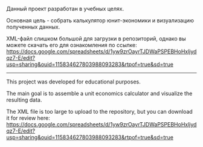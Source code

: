 Данный проект разработан в учебных целях.

Основная цель - собрать калькулятор юнит-экономики и визуализацию полученных данных.

XML-файл слишком большой для загрузки в репозиторий, однако вы можете скачать его для ознакомления по ссылке: 
https://docs.google.com/spreadsheets/d/1yw9zrOayrTJDWaPSPEBHoHxljydqz7-E/edit?usp=sharing&ouid=115834627803988093283&rtpof=true&sd=true

-----------------------------------------------------------------------------------------------------------------------------

This project was developed for educational purposes.

The main goal is to assemble a unit economics calculator and visualize the resulting data.

The XML file is too large to upload to the repository, but you can download it for review here:
https://docs.google.com/spreadsheets/d/1yw9zrOayrTJDWaPSPEBHoHxljydqz7-E/edit?usp=sharing&ouid=115834627803988093283&rtpof=true&sd=true
